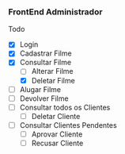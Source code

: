 ### FrontEnd Administrador

Todo

- [x] Login
- [x] Cadastrar Filme
- [x] Consultar Filme
  - [ ] Alterar Filme
  - [x] Deletar Filme
- [ ] Alugar Filme
- [ ] Devolver Filme
- [ ] Consultar todos os Clientes
  - [ ] Deletar Cliente
- [ ] Consultar Clientes Pendentes
  - [ ] Aprovar Cliente
  - [ ] Recusar Cliente
